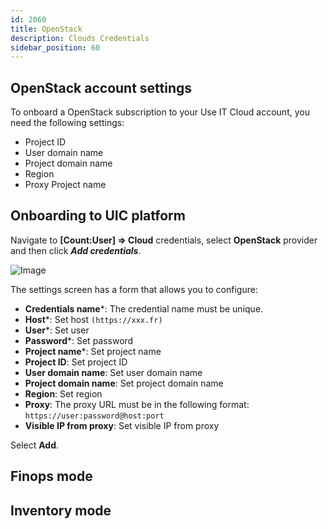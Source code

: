 ```yaml
---
id: 2060
title: OpenStack
description: Clouds Credentials
sidebar_position: 60
---
```



## OpenStack account settings
To onboard a OpenStack subscription to your Use IT Cloud account, you need the following settings: 
- Project ID 
- User domain name 
- Project domain name  
- Region
- Proxy Project name

## Onboarding to UIC platform
Navigate to **[Count:User] => Cloud** credentials, select **OpenStack** provider and then click ***Add credentials***.


![Image](/img_UIC_Provider_Cred_Settings/openstackimage010.png#bordered)

The settings screen has a form that allows you to configure:

- **Credentials name***: The credential name must be unique.
- **Host***: Set host ```(https://xxx.fr)```
- **User***: Set user
- **Password***: Set password
- **Project name***: Set project name
- **Project ID**: Set project ID
- **User domain name**: Set user domain name
- **Project domain name**: Set project domain name
- **Region**: Set region
- **Proxy**: The proxy URL must be in the following format: ```https://user:password@host:port```
- **Visible IP from proxy**: Set visible IP from proxy

Select **Add**.


## Finops mode

## Inventory mode

